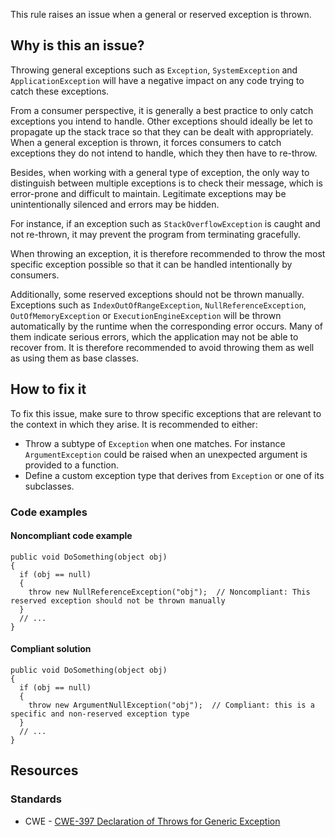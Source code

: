 This rule raises an issue when a general or reserved exception is thrown.

## Why is this an issue?

Throwing general exceptions such as `Exception`, `SystemException` and `ApplicationException` will have a negative
impact on any code trying to catch these exceptions.

From a consumer perspective, it is generally a best practice to only catch exceptions you intend to handle. Other exceptions should ideally be let
to propagate up the stack trace so that they can be dealt with appropriately. When a general exception is thrown, it forces consumers to catch
exceptions they do not intend to handle, which they then have to re-throw.

Besides, when working with a general type of exception, the only way to distinguish between multiple exceptions is to check their message, which is
error-prone and difficult to maintain. Legitimate exceptions may be unintentionally silenced and errors may be hidden.

For instance, if an exception such as `StackOverflowException` is caught and not re-thrown, it may prevent the program from terminating
gracefully.

When throwing an exception, it is therefore recommended to throw the most specific exception possible so that it can be handled intentionally by
consumers.

Additionally, some reserved exceptions should not be thrown manually. Exceptions such as `IndexOutOfRangeException`,
`NullReferenceException`, `OutOfMemoryException` or `ExecutionEngineException` will be thrown automatically by the
runtime when the corresponding error occurs. Many of them indicate serious errors, which the application may not be able to recover from. It is
therefore recommended to avoid throwing them as well as using them as base classes.

## How to fix it

To fix this issue, make sure to throw specific exceptions that are relevant to the context in which they arise. It is recommended to either:

-   Throw a subtype of `Exception` when one matches. For instance `ArgumentException` could be raised when an unexpected
  argument is provided to a function.
-   Define a custom exception type that derives from `Exception` or one of its subclasses.

### Code examples

#### Noncompliant code example

    public void DoSomething(object obj)
    {
      if (obj == null)
      {
        throw new NullReferenceException("obj");  // Noncompliant: This reserved exception should not be thrown manually
      }
      // ...
    }

#### Compliant solution

    public void DoSomething(object obj)
    {
      if (obj == null)
      {
        throw new ArgumentNullException("obj");  // Compliant: this is a specific and non-reserved exception type
      }
      // ...
    }

## Resources

### Standards

-   CWE - [CWE-397 Declaration of Throws for Generic Exception](https://cwe.mitre.org/data/definitions/397)